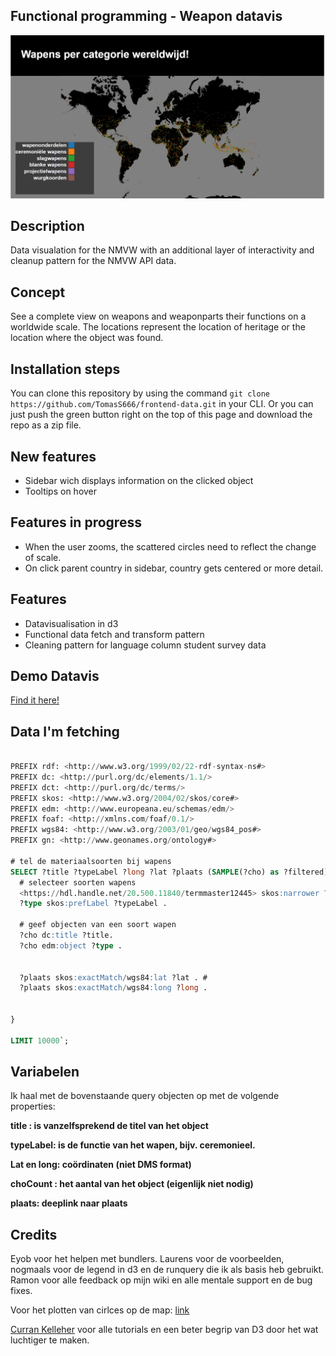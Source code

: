 ## Functional programming - Weapon datavis

![alt text](https://github.com/TomasS666/functional-programming/blob/master/wiki/weaponized-world.png "Logo Title Text 1")

## Description
Data visualation for the NMVW with an additional layer of interactivity and cleanup pattern for the NMVW API data.

## Concept
See a complete view on weapons and weaponparts their functions on a worldwide scale. The locations represent the location of heritage or the location where the object was found.

## Installation steps
You can clone this repository by using the command ``` git clone https://github.com/TomasS666/frontend-data.git ``` in your CLI.
Or you can just push the green button right on the top of this page and download the repo as a zip file.

## New features
- Sidebar wich displays information on the clicked object
- Tooltips on hover

## Features in progress
- When the user zooms, the scattered circles need to reflect the change of scale.
- On click parent country in sidebar, country gets centered or more detail.

## Features
- Datavisualisation in d3
- Functional data fetch and transform pattern
- Cleaning pattern for language column student survey data

## Demo Datavis
[Find it here!](https://tomass666.github.io/functional-programming/)

## Data I'm fetching
```sql

PREFIX rdf: <http://www.w3.org/1999/02/22-rdf-syntax-ns#>
PREFIX dc: <http://purl.org/dc/elements/1.1/>
PREFIX dct: <http://purl.org/dc/terms/>
PREFIX skos: <http://www.w3.org/2004/02/skos/core#>
PREFIX edm: <http://www.europeana.eu/schemas/edm/>
PREFIX foaf: <http://xmlns.com/foaf/0.1/>
PREFIX wgs84: <http://www.w3.org/2003/01/geo/wgs84_pos#>
PREFIX gn: <http://www.geonames.org/ontology#>

# tel de materiaalsoorten bij wapens
SELECT ?title ?typeLabel ?long ?lat ?plaats (SAMPLE(?cho) as ?filtered)  (COUNT(?cho) AS ?choCount) WHERE {
  # selecteer soorten wapens
  <https://hdl.handle.net/20.500.11840/termmaster12445> skos:narrower ?type .
  ?type skos:prefLabel ?typeLabel .

  # geef objecten van een soort wapen
  ?cho dc:title ?title.
  ?cho edm:object ?type .
	
  
  ?plaats skos:exactMatch/wgs84:lat ?lat . #
  ?plaats skos:exactMatch/wgs84:long ?long .


}

LIMIT 10000`;
```

## Variabelen
Ik haal met de bovenstaande query objecten op met de volgende properties:

**title : is vanzelfsprekend de titel van het object**

**typeLabel: is de functie van het wapen, bijv. ceremonieel.**

**Lat en long: coördinaten (niet DMS format)**

**choCount : het aantal van het object (eigenlijk niet nodig)**

**plaats: deeplink naar plaats**

## Credits
Eyob voor het helpen met bundlers.
Laurens voor de voorbeelden, nogmaals voor de legend in d3 en de runquery die ik als basis heb gebruikt.
Ramon voor alle feedback op mijn wiki en alle mentale support en de bug fixes.

Voor het plotten van cirlces op de map: [link](http://bl.ocks.org/lokesh005/7640d9b562bf59b561d6)

[Curran Kelleher](https://www.youtube.com/channel/UCSwd_9jyX4YtDYm9p9MxQqw) voor alle tutorials en een beter begrip van D3 door het wat luchtiger te maken.
